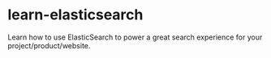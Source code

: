 learn-elasticsearch
===================

Learn how to use ElasticSearch to power a great search experience for your project/product/website.
